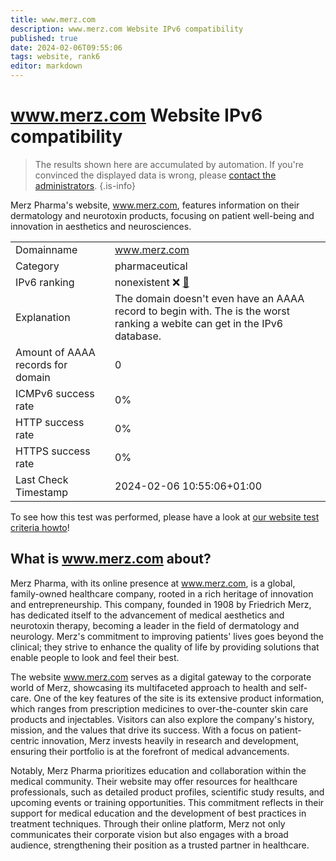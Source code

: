 ```yaml
---
title: www.merz.com
description: www.merz.com Website IPv6 compatibility
published: true
date: 2024-02-06T09:55:06
tags: website, rank6
editor: markdown
---
```


# www.merz.com Website IPv6 compatibility

> The results shown here are accumulated by automation. If you're convinced the displayed data is wrong, please [contact the administrators](/howto/chat). 
{.is-info}

Merz Pharma's website, www.merz.com, features information on their dermatology and neurotoxin products, focusing on patient well-being and innovation in aesthetics and neurosciences.


|   |   |
| - | - |
| Domainname | www.merz.com
| Category | pharmaceutical |
| IPv6 ranking | nonexistent :x: [🔗](/howto/ranking) |
| Explanation | The domain doesn't even have an AAAA record to begin with. The is the worst ranking a webite can get in the IPv6 database. |
| Amount of AAAA records for domain | 0 |
| ICMPv6 success rate | 0%|
| HTTP success rate | 0% |
| HTTPS success rate | 0% |
| Last Check Timestamp | 2024-02-06 10:55:06+01:00 |

To see how this test was performed, please have a look at [our website test criteria howto](/howto/testcriteria/website)!


## What is www.merz.com about?
Merz Pharma, with its online presence at www.merz.com, is a global, family-owned healthcare company, rooted in a rich heritage of innovation and entrepreneurship. This company, founded in 1908 by Friedrich Merz, has dedicated itself to the advancement of medical aesthetics and neurotoxin therapy, becoming a leader in the field of dermatology and neurology. Merz's commitment to improving patients' lives goes beyond the clinical; they strive to enhance the quality of life by providing solutions that enable people to look and feel their best.

The website www.merz.com serves as a digital gateway to the corporate world of Merz, showcasing its multifaceted approach to health and self-care. One of the key features of the site is its extensive product information, which ranges from prescription medicines to over-the-counter skin care products and injectables. Visitors can also explore the company's history, mission, and the values that drive its success. With a focus on patient-centric innovation, Merz invests heavily in research and development, ensuring their portfolio is at the forefront of medical advancements.

Notably, Merz Pharma prioritizes education and collaboration within the medical community. Their website may offer resources for healthcare professionals, such as detailed product profiles, scientific study results, and upcoming events or training opportunities. This commitment reflects in their support for medical education and the development of best practices in treatment techniques. Through their online platform, Merz not only communicates their corporate vision but also engages with a broad audience, strengthening their position as a trusted partner in healthcare.


